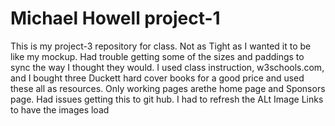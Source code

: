 # Michael Howell project-1

This is my project-3 repository for class. Not as Tight as I wanted it to be like my mockup. Had trouble getting some of the sizes and paddings to sync the way I thought they would. I used class instruction, w3schools.com, and I bought three Duckett hard cover books for a good price and used these all as resources. Only working pages arethe home page and Sponsors page. Had issues getting this to git hub. I had to refresh the ALt Image Links to have the images load
